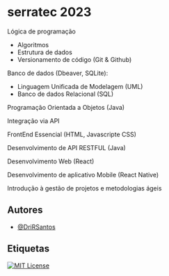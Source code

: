 
# serratec 2023

Lógica de programação
- Algoritmos
- Estrutura de dados
- Versionamento de código (Git & Github)

Banco de dados (Dbeaver, SQLite): 
- Linguagem Unificada de Modelagem (UML)
- Banco de dados Relacional (SQL)

Programação Orientada a Objetos (Java)

Integração via API

FrontEnd Essencial (HTML, Javascripte CSS)

Desenvolvimento de API RESTFUL (Java)

Desenvolvimento Web (React)

Desenvolvimento de aplicativo Mobile (React Native)

Introdução à gestão de projetos e metodologias ágeis

## Autores

- [@DriRSantos](https://github.com/DriRSantos/)


## Etiquetas


[![MIT License](https://img.shields.io/badge/License-MIT-green.svg)](https://choosealicense.com/licenses/mit/)


